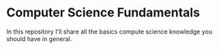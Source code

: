 # Computer Science Fundamentals


In this repository I'll share all the basics compute science knowledge you should have in general.
